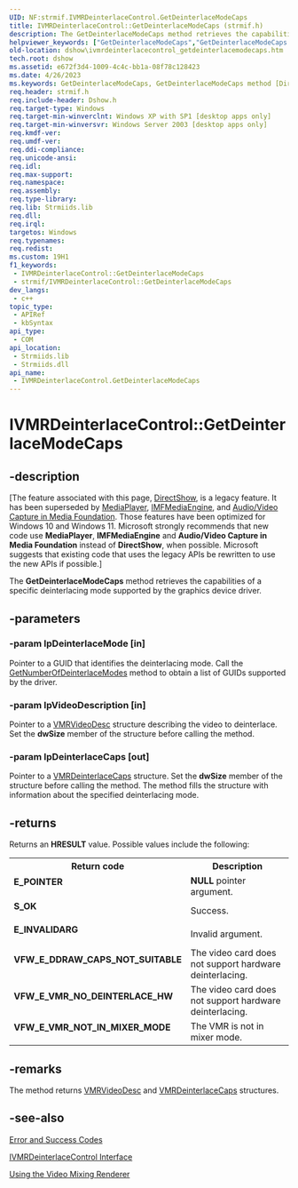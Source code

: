 ```yaml
---
UID: NF:strmif.IVMRDeinterlaceControl.GetDeinterlaceModeCaps
title: IVMRDeinterlaceControl::GetDeinterlaceModeCaps (strmif.h)
description: The GetDeinterlaceModeCaps method retrieves the capabilities of a specific deinterlacing mode supported by the graphics device driver.
helpviewer_keywords: ["GetDeinterlaceModeCaps","GetDeinterlaceModeCaps method [DirectShow]","GetDeinterlaceModeCaps method [DirectShow]","IVMRDeinterlaceControl interface","IVMRDeinterlaceControl interface [DirectShow]","GetDeinterlaceModeCaps method","IVMRDeinterlaceControl.GetDeinterlaceModeCaps","IVMRDeinterlaceControl::GetDeinterlaceModeCaps","IVMRDeinterlaceControlGetDeinterlaceModeCaps","dshow.ivmrdeinterlacecontrol_getdeinterlacemodecaps","strmif/IVMRDeinterlaceControl::GetDeinterlaceModeCaps"]
old-location: dshow\ivmrdeinterlacecontrol_getdeinterlacemodecaps.htm
tech.root: dshow
ms.assetid: e672f3d4-1009-4c4c-bb1a-08f78c128423
ms.date: 4/26/2023
ms.keywords: GetDeinterlaceModeCaps, GetDeinterlaceModeCaps method [DirectShow], GetDeinterlaceModeCaps method [DirectShow],IVMRDeinterlaceControl interface, IVMRDeinterlaceControl interface [DirectShow],GetDeinterlaceModeCaps method, IVMRDeinterlaceControl.GetDeinterlaceModeCaps, IVMRDeinterlaceControl::GetDeinterlaceModeCaps, IVMRDeinterlaceControlGetDeinterlaceModeCaps, dshow.ivmrdeinterlacecontrol_getdeinterlacemodecaps, strmif/IVMRDeinterlaceControl::GetDeinterlaceModeCaps
req.header: strmif.h
req.include-header: Dshow.h
req.target-type: Windows
req.target-min-winverclnt: Windows XP with SP1 [desktop apps only]
req.target-min-winversvr: Windows Server 2003 [desktop apps only]
req.kmdf-ver: 
req.umdf-ver: 
req.ddi-compliance: 
req.unicode-ansi: 
req.idl: 
req.max-support: 
req.namespace: 
req.assembly: 
req.type-library: 
req.lib: Strmiids.lib
req.dll: 
req.irql: 
targetos: Windows
req.typenames: 
req.redist: 
ms.custom: 19H1
f1_keywords:
 - IVMRDeinterlaceControl::GetDeinterlaceModeCaps
 - strmif/IVMRDeinterlaceControl::GetDeinterlaceModeCaps
dev_langs:
 - c++
topic_type:
 - APIRef
 - kbSyntax
api_type:
 - COM
api_location:
 - Strmiids.lib
 - Strmiids.dll
api_name:
 - IVMRDeinterlaceControl.GetDeinterlaceModeCaps
---
```


# IVMRDeinterlaceControl::GetDeinterlaceModeCaps


## -description

\[The feature associated with this page, [DirectShow](/windows/win32/directshow/directshow), is a legacy feature. It has been superseded by [MediaPlayer](/uwp/api/Windows.Media.Playback.MediaPlayer), [IMFMediaEngine](/windows/win32/api/mfmediaengine/nn-mfmediaengine-imfmediaengine), and [Audio/Video Capture in Media Foundation](windows/win32/medfound/audio-video-capture-in-media-foundation). Those features have been optimized for Windows 10 and Windows 11. Microsoft strongly recommends that new code use **MediaPlayer**, **IMFMediaEngine** and **Audio/Video Capture in Media Foundation** instead of **DirectShow**, when possible. Microsoft suggests that existing code that uses the legacy APIs be rewritten to use the new APIs if possible.\]

The <b>GetDeinterlaceModeCaps</b> method retrieves the capabilities of a specific deinterlacing mode supported by the graphics device driver.

## -parameters

### -param lpDeinterlaceMode [in]

Pointer to a GUID that identifies the deinterlacing mode. Call the <a href="/windows/desktop/api/strmif/nf-strmif-ivmrdeinterlacecontrol-getnumberofdeinterlacemodes">GetNumberOfDeinterlaceModes</a> method to obtain a list of GUIDs supported by the driver.

### -param lpVideoDescription [in]

Pointer to a [VMRVideoDesc](/windows/win32/api/strmif/ns-strmif-vmrvideodesc) structure describing the video to deinterlace. Set the <b>dwSize</b> member of the structure before calling the method.

### -param lpDeinterlaceCaps [out]

Pointer to a [VMRDeinterlaceCaps](/windows/desktop/api/strmif/ns-strmif-vmrdeinterlacecaps) structure. Set the <b>dwSize</b> member of the structure before calling the method. The method fills the structure with information about the specified deinterlacing mode.

## -returns

Returns an <b>HRESULT</b> value. Possible values include the following:

<table>
<tr>
<th>Return code</th>
<th>Description</th>
</tr>
<tr>
<td width="40%">
<dl>
<dt><b>E_POINTER</b></dt>
</dl>
</td>
<td width="60%">
<b>NULL</b> pointer argument.

</td>
</tr>
<tr>
<td width="40%">
<dl>
<dt><b>S_OK</b></dt>
</dl>
</td>
<td width="60%">
Success.

</td>
</tr>
<tr>
<td width="40%">
<dl>
<dt><b>E_INVALIDARG</b></dt>
</dl>
</td>
<td width="60%">
Invalid argument. 

</td>
</tr>
<tr>
<td width="40%">
<dl>
<dt><b>VFW_E_DDRAW_CAPS_NOT_SUITABLE</b></dt>
</dl>
</td>
<td width="60%">
The video card does not support hardware deinterlacing.

</td>
</tr>
<tr>
<td width="40%">
<dl>
<dt><b>VFW_E_VMR_NO_DEINTERLACE_HW</b></dt>
</dl>
</td>
<td width="60%">
The video card does not support hardware deinterlacing.

</td>
</tr>
<tr>
<td width="40%">
<dl>
<dt><b>VFW_E_VMR_NOT_IN_MIXER_MODE</b></dt>
</dl>
</td>
<td width="60%">
The VMR is not in mixer mode.

</td>
</tr>
</table>

## -remarks

The method returns [VMRVideoDesc](/windows/win32/api/strmif/ns-strmif-vmrvideodesc) and [VMRDeinterlaceCaps](/windows/desktop/api/strmif/ns-strmif-vmrdeinterlacecaps) structures.

## -see-also

<a href="/windows/desktop/DirectShow/error-and-success-codes">Error and Success Codes</a>



<a href="/windows/desktop/api/strmif/nn-strmif-ivmrdeinterlacecontrol">IVMRDeinterlaceControl Interface</a>



<a href="/windows/desktop/DirectShow/using-the-video-mixing-renderer">Using the Video Mixing Renderer</a>